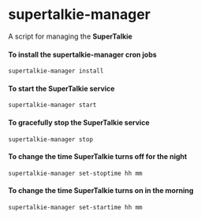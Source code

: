 # supertalkie-manager

A script for managing the **SuperTalkie**

#### To install the supertalkie-manager cron jobs
`supertalkie-manager install`

#### To start the SuperTalkie service
`supertalkie-manager start`

#### To gracefully stop the SuperTalkie service
`supertalkie-manager stop`

#### To change the time SuperTalkie turns off for the night
`supertalkie-manager set-stoptime hh mm`

#### To change the time SuperTalkie turns on in the morning
`supertalkie-manager set-startime hh mm`
